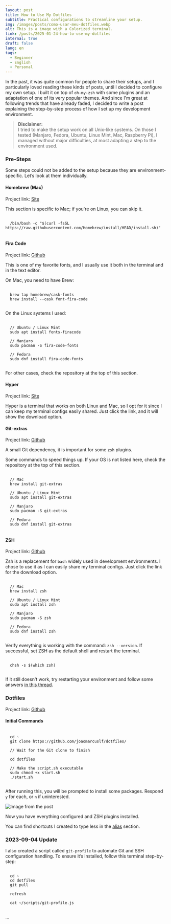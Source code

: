 ```yaml
---
layout: post
title: How to Use My Dotfiles
subtitle: Practical configurations to streamline your setup.
img: /images/posts/como-usar-meu-dotfiles.webp
alt: This is a image with a Colorized terminal.
link: /posts/2025-01-24-how-to-use-my-dotfiles
internal: true
draft: false
lang: en
tags:
  - Beginner
  - English
  - Personal
---
```


In the past, it was quite common for people to share their setups, and I particularly loved reading these kinds of posts, until I decided to configure my own setup. I built it on top of `oh-my-zsh` with some plugins and an adaptation of one of its very popular themes. And since I'm great at following trends that have already faded, I decided to write a post explaining the step-by-step process of how I set up my development environment.

<blockquote class="is-family-monospace">
<strong>Disclaimer:</strong> <br />
I tried to make the setup work on all Unix-like systems. On those I tested (Manjaro, Fedora, Ubuntu, Linux Mint, Mac, Raspberry Pi), I managed without major difficulties, at most adapting a step to the environment used.
</blockquote>

### Pre-Steps

Some steps could not be added to the setup because they are environment-specific. Let’s look at them individually.

#### Homebrew (Mac)

Project link: [Site](https://brew.sh/)

This section is specific to Mac; if you're on Linux, you can skip it.

<pre class="is-hljs">
  <code class="bash">
  /bin/bash -c "$(curl -fsSL https://raw.githubusercontent.com/Homebrew/install/HEAD/install.sh)"
  </code>
</pre>

#### Fira Code

Project link: [Github](https://github.com/tonsky/FiraCode/wiki/Installing)

This is one of my favorite fonts, and I usually use it both in the terminal and in the text editor.

On Mac, you need to have Brew:

<pre class="is-hljs">
  <code class="bash">
  brew tap homebrew/cask-fonts
  brew install --cask font-fira-code
  </code>
</pre>

On the Linux systems I used:

<pre class="is-hljs">
  <code class="bash">
  // Ubuntu / Linux Mint
  sudo apt install fonts-firacode

  // Manjaro
  sudo pacman -S fira-code-fonts

  // Fedora
  sudo dnf install fira-code-fonts
  </code>
</pre>

For other cases, check the repository at the top of this section.

#### Hyper

Project link: [Site](https://hyper.is/)

Hyper is a terminal that works on both Linux and Mac, so I opt for it since I can keep my terminal configs easily shared. Just click the link, and it will show the download option.

#### Git-extras

Project link: [Github](https://github.com/tj/git-extras/blob/master/Installation.md)

A small Git dependency, it is important for some `zsh` plugins.

Some commands to speed things up. If your OS is not listed here, check the repository at the top of this section.

<pre class="is-hljs">
  <code class="bash">
  // Mac
  brew install git-extras

  // Ubuntu / Linux Mint
  sudo apt install git-extras

  // Manjaro
  sudo pacman -S git-extras

  // Fedora
  sudo dnf install git-extras
  </code>
</pre>

#### ZSH

Project link: [Github](https://github.com/ohmyzsh/ohmyzsh/wiki/Installing-ZSH#how-to-install-zsh-on-many-platforms)

Zsh is a replacement for `bash` widely used in development environments. I chose to use it as I can easily share my terminal configs. Just click the link for the download option.

<pre class="is-hljs">
  <code class="bash">
  // Mac
  brew install zsh

  // Ubuntu / Linux Mint
  sudo apt install zsh

  // Manjaro
  sudo pacman -S zsh

  // Fedora
  sudo dnf install zsh
  </code>
</pre>

Verify everything is working with the command: `zsh --version`. If successful, set ZSH as the default shell and restart the terminal.

<pre class="is-hljs">
  <code class="bash">
  chsh -s $(which zsh)
  </code>
</pre>

If it still doesn't work, try restarting your environment and follow some answers [in this thread](https://askubuntu.com/questions/131823/how-to-make-zsh-the-default-shell).

### Dotfiles

Project link: [Github](https://github.com/joaomarcuslf/dotfiles/)

#### Initial Commands

<pre class="is-hljs">
  <code class="bash">
  cd ~
  git clone https://github.com/joaomarcuslf/dotfiles/

  // Wait for the Git clone to finish

  cd dotfiles

  // Make the script.sh executable
  sudo chmod +x start.sh
  ./start.sh
  </code>
</pre>

After running this, you will be prompted to install some packages. Respond `y` for each, or `n` if uninterested.

<img
  src="/includes/2022-06-10-como-usar-meu-dotfiles-01.png"
  alt="Image from the post"
/>

Now you have everything configured and ZSH plugins installed.

You can find shortcuts I created to type less in the [alias](https://github.com/joaomarcuslf/dotfiles/blob/master/.bash_aliases) section.

### 2023-09-04 Update

I also created a script called `git-profile` to automate Git and SSH configuration handling. To ensure it’s installed, follow this terminal step-by-step:

<pre class="is-hljs">
  <code class="bash">
  cd ~
  cd dotfiles
  git pull

  refresh

  cat ~/scripts/git-profile.js
  </code>
</pre>
...
